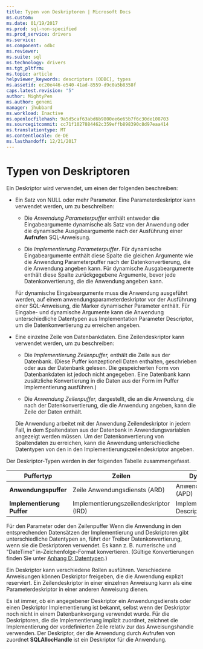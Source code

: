```yaml
---
title: Typen von Deskriptoren | Microsoft Docs
ms.custom: 
ms.date: 01/19/2017
ms.prod: sql-non-specified
ms.prod_service: drivers
ms.service: 
ms.component: odbc
ms.reviewer: 
ms.suite: sql
ms.technology: drivers
ms.tgt_pltfrm: 
ms.topic: article
helpviewer_keywords: descriptors [ODBC], types
ms.assetid: ec20e446-e540-41ad-8559-d9c0a5b8358f
caps.latest.revision: "5"
author: MightyPen
ms.author: genemi
manager: jhubbard
ms.workload: Inactive
ms.openlocfilehash: 9a5d5caf63abd6b9800ee6e65b7f6c30de108703
ms.sourcegitcommit: cc71f1027884462c359effb898390c8d97eaa414
ms.translationtype: MT
ms.contentlocale: de-DE
ms.lasthandoff: 12/21/2017
---
```

# <a name="types-of-descriptors"></a>Typen von Deskriptoren
Ein Deskriptor wird verwendet, um einen der folgenden beschreiben:  
  
-   Ein Satz von NULL oder mehr Parameter. Eine Parameterdeskriptor kann verwendet werden, um zu beschreiben:  
  
    -   Die *Anwendung Parameterpuffer* enthält entweder die Eingabeargumente dynamische als Satz von der Anwendung oder die dynamische Ausgabeargumente nach der Ausführung einer **Aufrufen** SQL-Anweisung.  
  
    -   Die *Implementierung Parameterpuffer*. Für dynamische Eingabeargumente enthält diese Spalte die gleichen Argumente wie die Anwendung Parameterpuffer nach der Datenkonvertierung, die die Anwendung angeben kann. Für dynamische Ausgabeargumente enthält diese Spalte zurückgegebene Argumente, bevor jede Datenkonvertierung, die die Anwendung angeben kann.  
  
     Für dynamische Eingabeargumente muss die Anwendung ausgeführt werden, auf einem anwendungsparameterdeskriptor vor der Ausführung einer SQL-Anweisung, die Marker dynamischer Parameter enthält. Für Eingabe- und dynamische Argumente kann die Anwendung unterschiedliche Datentypen aus Implementation Parameter Descriptor, um die Datenkonvertierung zu erreichen angeben.  
  
-   Eine einzelne Zeile von Datenbankdaten. Eine Zeilendeskriptor kann verwendet werden, um zu beschreiben:  
  
    -   Die *Implementierung Zeilenpuffer,* enthält die Zeile aus der Datenbank. (Diese Puffer konzeptionell Daten enthalten, geschrieben oder aus der Datenbank gelesen. Die gespeicherten Form von Datenbankdaten ist jedoch nicht angegeben. Eine Datenbank kann zusätzliche Konvertierung in die Daten aus der Form im Puffer Implementierung ausführen.)  
  
    -   Die *Anwendung Zeilenpuffer,* dargestellt, die an die Anwendung, die nach der Datenkonvertierung, die die Anwendung angeben, kann die Zeile der Daten enthält.  
  
     Die Anwendung arbeitet mit der Anwendung Zeilendeskriptor in jedem Fall, in dem Spaltendaten aus der Datenbank in Anwendungsvariablen angezeigt werden müssen. Um der Datenkonvertierung von Spaltendaten zu erreichen, kann die Anwendung unterschiedliche Datentypen von den in den Implementierungszeilendeskriptor angeben.  
  
 Der Deskriptor-Typen werden in der folgenden Tabelle zusammengefasst.  
  
|Puffertyp|Zeilen|Dynamische Parameter|  
|-----------------|----------|------------------------|  
|**Anwendungspuffer**|Zeile Anwendungsdiensts (ARD)|Anwendungsparameterdeskriptor (APD)|  
|**Implementierung Puffer**|Implementierungszeilendeskriptor (IRD)|Implementation Parameter Descriptor, (IPD)|  
  
 Für den Parameter oder den Zeilenpuffer Wenn die Anwendung in den entsprechenden Datensätzen der Implementierung und Deskriptoren gibt unterschiedliche Datentypen an, führt der Treiber Datenkonvertierung, wenn sie die Deskriptoren verwendet. Es kann z. B. numerische und "DateTime" in-Zeichenfolge-Format konvertieren. (Gültige Konvertierungen finden Sie unter [Anhang D: Datentypen](../../../odbc/reference/appendixes/appendix-d-data-types.md).)  
  
 Ein Deskriptor kann verschiedene Rollen ausführen. Verschiedene Anweisungen können Deskriptor freigeben, die die Anwendung explizit reserviert. Ein Zeilendeskriptor in einer einzelnen Anweisung kann als eine Parameterdeskriptor in einer anderen Anweisung dienen.  
  
 Es ist immer, ob ein angegebener Deskriptor ein Anwendungsdiensts oder einen Deskriptor Implementierung ist bekannt, selbst wenn der Deskriptor noch nicht in einem Datenbankvorgang verwendet wurde. Für die Deskriptoren, die die Implementierung implizit zuordnet, zeichnet die Implementierung der vordefinierten Zeile relativ zur das Anweisungshandle verwenden. Der Deskriptor, der die Anwendung durch Aufrufen von zuordnet **SQLAllocHandle** ist ein Deskriptor für die Anwendung.
